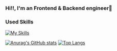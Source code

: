 ### Hi!!, I'm an Frontend & Backend engineer👋

### Used Skills
[![My Skills](https://skillicons.dev/icons?i=go,ruby,rails,js,ts,react,nextjs,vue,githubactions,docker,mysql,postgres,aws)](https://skillicons.dev)

[![Anurag's GitHub stats](https://github-readme-stats.vercel.app/api?username=sugisawakaito)](https://github.com/anuraghazra/github-readme-stats)
[![Top Langs](https://github-readme-stats.vercel.app/api/top-langs/?username=sugisawakaito&layout=compact)](https://github.com/anuraghazra/github-readme-stats)
<!--
**sugisawakaito/sugisawakaito** is a ✨ _special_ ✨ repository because its `README.md` (this file) appears on your GitHub profile.

Here are some ideas to get you started:

- 🔭 I’m currently working on ...
- 🌱 I’m currently learning ...
- 👯 I’m looking to collaborate on ...
- 🤔 I’m looking for help with ...
- 💬 Ask me about ...
- 📫 How to reach me: ...
- 😄 Pronouns: ...
- ⚡ Fun fact: ...
-->
